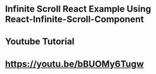 # Infinite Scroll React Example Using React-Infinite-Scroll-Component
# Youtube Tutorial
# https://youtu.be/bBUOMy6Tugw

